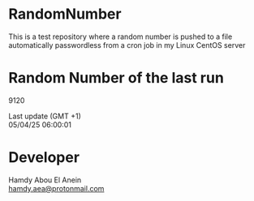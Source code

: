 # RandomNumber    
This is a test repository where a random number is pushed to a file automatically passwordless from a cron job in my Linux CentOS server    
# Random Number of the last run   
9120
      
Last update (GMT +1)    
05/04/25 06:00:01
# Developer    
Hamdy Abou El Anein   
hamdy.aea@protonmail.com
